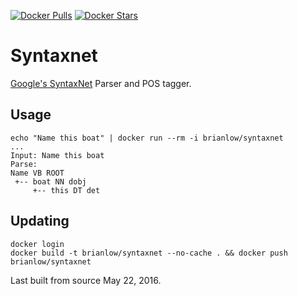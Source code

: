 [![Docker Pulls](https://img.shields.io/docker/pulls/brianlow/syntaxnet.svg?style=flat-square)](https://hub.docker.com/r/brianlow/syntaxnet/)
[![Docker Stars](https://img.shields.io/docker/stars/brianlow/syntaxnet.svg?style=flat-square)](https://hub.docker.com/r/brianlow/syntaxnet/)


Syntaxnet
=========

[Google's SyntaxNet](https://github.com/tensorflow/models/tree/master/syntaxnet) Parser and POS tagger.


Usage
-----

```shell
echo "Name this boat" | docker run --rm -i brianlow/syntaxnet
...
Input: Name this boat
Parse:
Name VB ROOT
 +-- boat NN dobj
     +-- this DT det
```


Updating
--------

```
docker login
docker build -t brianlow/syntaxnet --no-cache . && docker push brianlow/syntaxnet

```

Last built from source May 22, 2016.
